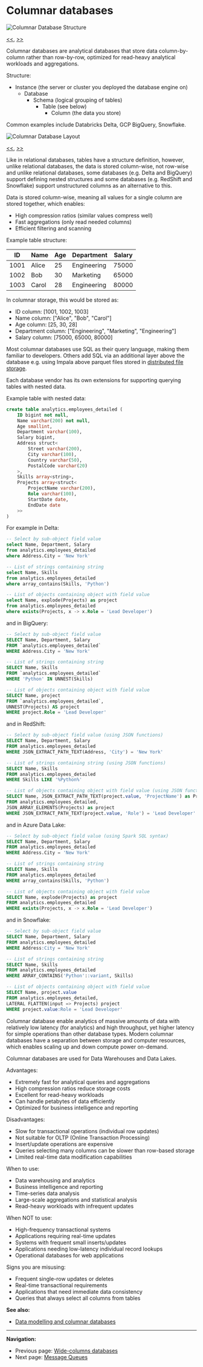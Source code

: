 # Columnar databases

<a name="image1"></a>

![Columnar Database Structure](./images/columnar-db-structure.svg)

[<<](./wide-column-dbs.md#image3), [>>](./columnar-dbs.md#image2)

Columnar databases are analytical databases that store data column-by-column rather than row-by-row, optimized for read-heavy analytical workloads and aggregations.

Structure:

- Instance (the server or cluster you deployed the database engine on)
    - Database
        - Schema (logical grouping of tables)
            - Table (see below)
                - Column (the data you store)

Common examples include Databricks Delta, GCP BigQuery, Snowflake.

<a name="image2"></a>

![Columnar Database Layout](./images/columnar-db-layout.svg)

[<<](./columnar-dbs.md#image1), [>>](./message-queues.md#image1)

Like in relational databases, tables have a structure definition, however, unlike relational databases, the data is stored column-wise, not row-wise and unlike relational databases, some databases (e.g. Delta and BigQuery) support defining nested structures and some databases (e.g. RedShift and Snowflake) support unstructured columns as an alternative to this.

Data is stored column-wise, meaning all values for a single column are stored together, which enables:

- High compression ratios (similar values compress well)
- Fast aggregations (only read needed columns)
- Efficient filtering and scanning

Example table structure:

ID | Name | Age | Department | Salary
--- | --- | --- | --- | ---
1001 | Alice | 25 | Engineering | 75000
1002 | Bob | 30 | Marketing | 65000
1003 | Carol | 28 | Engineering | 80000

In columnar storage, this would be stored as:

- ID column: [1001, 1002, 1003]
- Name column: ["Alice", "Bob", "Carol"]
- Age column: [25, 30, 28]
- Department column: ["Engineering", "Marketing", "Engineering"]
- Salary column: [75000, 65000, 80000]

Most columnar databases use SQL as their query language, making them familiar to developers. Others add SQL via an additional layer above the database e.g. using Impala above parquet files stored in [distributed file storage](./distributed-file-storage.md).

Each database vendor has its own extensions for supporting querying tables with nested data.

Example table with nested data:

```SQL
create table analytics.employees_detailed (
    ID bigint not null,
    Name varchar(200) not null,
    Age smallint,
    Department varchar(100),
    Salary bigint,
    Address struct<
        Street varchar(200),
        City varchar(100),
        Country varchar(50),
        PostalCode varchar(20)
    >,
    Skills array<string>,
    Projects array<struct<
        ProjectName varchar(200),
        Role varchar(100),
        StartDate date,
        EndDate date
    >>
)
```

For example in Delta:

```SQL
-- Select by sub-object field value
select Name, Department, Salary
from analytics.employees_detailed
where Address.City = 'New York'

-- List of strings containing string
select Name, Skills
from analytics.employees_detailed
where array_contains(Skills, 'Python')

-- List of objects containing object with field value
select Name, explode(Projects) as project
from analytics.employees_detailed
where exists(Projects, x -> x.Role = 'Lead Developer')
```

and in BigQuery:

```SQL
-- Select by sub-object field value
SELECT Name, Department, Salary
FROM `analytics.employees_detailed`
WHERE Address.City = 'New York'

-- List of strings containing string
SELECT Name, Skills
FROM `analytics.employees_detailed`
WHERE 'Python' IN UNNEST(Skills)

-- List of objects containing object with field value
SELECT Name, project
FROM `analytics.employees_detailed`,
UNNEST(Projects) AS project
WHERE project.Role = 'Lead Developer'
```

and in RedShift:

```SQL
-- Select by sub-object field value (using JSON functions)
SELECT Name, Department, Salary
FROM analytics.employees_detailed
WHERE JSON_EXTRACT_PATH_TEXT(Address, 'City') = 'New York'

-- List of strings containing string (using JSON functions)
SELECT Name, Skills
FROM analytics.employees_detailed
WHERE Skills LIKE '%Python%'

-- List of objects containing object with field value (using JSON functions)
SELECT Name, JSON_EXTRACT_PATH_TEXT(project.value, 'ProjectName') as ProjectName
FROM analytics.employees_detailed,
JSON_ARRAY_ELEMENTS(Projects) as project
WHERE JSON_EXTRACT_PATH_TEXT(project.value, 'Role') = 'Lead Developer'
```

and in Azure Data Lake:

```SQL
-- Select by sub-object field value (using Spark SQL syntax)
SELECT Name, Department, Salary
FROM analytics.employees_detailed
WHERE Address.City = 'New York'

-- List of strings containing string
SELECT Name, Skills
FROM analytics.employees_detailed
WHERE array_contains(Skills, 'Python')

-- List of objects containing object with field value
SELECT Name, explode(Projects) as project
FROM analytics.employees_detailed
WHERE exists(Projects, x -> x.Role = 'Lead Developer')
```

and in Snowflake:

```SQL
-- Select by sub-object field value
SELECT Name, Department, Salary
FROM analytics.employees_detailed
WHERE Address:City = 'New York'

-- List of strings containing string
SELECT Name, Skills
FROM analytics.employees_detailed
WHERE ARRAY_CONTAINS('Python'::variant, Skills)

-- List of objects containing object with field value
SELECT Name, project.value
FROM analytics.employees_detailed,
LATERAL FLATTEN(input => Projects) project
WHERE project.value:Role = 'Lead Developer'
```

Columnar database enable analytics of massive amounts of data with relatively low latency (for analytics) and high throughput, yet higher latency for simple operations than other database types. Modern columnar databases have a separation between storage and computer resources, which enables scaling up and down compute power on-demand.

Columnar databases are used for Data Warehouses and Data Lakes.

Advantages:

- Extremely fast for analytical queries and aggregations
- High compression ratios reduce storage costs
- Excellent for read-heavy workloads
- Can handle petabytes of data efficiently
- Optimized for business intelligence and reporting

Disadvantages:

- Slow for transactional operations (individual row updates)
- Not suitable for OLTP (Online Transaction Processing)
- Insert/update operations are expensive
- Queries selecting many columns can be slower than row-based storage
- Limited real-time data modification capabilities

When to use:

- Data warehousing and analytics
- Business intelligence and reporting
- Time-series data analysis
- Large-scale aggregations and statistical analysis
- Read-heavy workloads with infrequent updates

When NOT to use:

- High-frequency transactional systems
- Applications requiring real-time updates
- Systems with frequent small inserts/updates
- Applications needing low-latency individual record lookups
- Operational databases for web applications

Signs you are misusing:

- Frequent single-row updates or deletes
- Real-time transactional requirements
- Applications that need immediate data consistency
- Queries that always select all columns from tables

**See also:**

- [Data modelling and columnar databases](./data-modelling-columnar-dbs.md)

---

**Navigation:**

- Previous page: [Wide-columns databases](./wide-column-dbs.md)
- Next page: [Message Queues](./message-queues.md)

